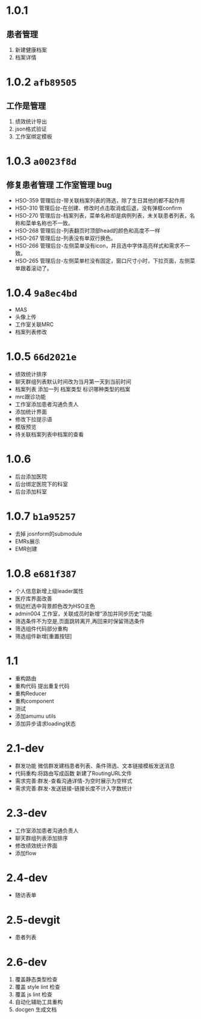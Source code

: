 # 1.0.1
## 患者管理
1. 新建健康档案
2. 档案详情

# 1.0.2 ```afb89505```
## 工作是管理
1. 绩效统计导出
2. json格式验证
3. 工作室绑定模板

# 1.0.3 ```a0023f8d```
## 修复患者管理 工作室管理 bug
-  HSO-359
管理后台-带关联档案列表的筛选，除了生日其他的都不起作用
-  HSO-310
管理后台-在创建、修改时点击取消或后退，没有弹框confirm
-  HSO-270
管理后台-档案列表，菜单名称却是病例列表，未关联患者列表，名称和菜单名称也不一致。
-  HSO-268
管理后台-列表翻页时顶部head的颜色和高度不一样
-  HSO-267
管理后台-列表没有单双行换色。
-  HSO-266
管理后台-左侧菜单没有icon，并且选中字体高亮样式和需求不一致。
-  HSO-265
管理后台-左侧菜单栏没有固定，窗口尺寸小时，下拉页面，左侧菜单跟着滚动了。

# 1.0.4 ```9a8ec4bd```
- MAS
- 头像上传
- 工作室关联MRC
- 档案列表修改

# 1.0.5 ```66d2021e```
- 绩效统计排序
- 聊天群组列表默认时间改为当月第一天到当前时间
- 档案列表 添加一列 档案类型  标识哪种类型的档案
- mrc跟诊功能
- 工作室添加患者沟通负责人
- 添加统计界面
- 修改下拉提示语
- 模版预览
- 待关联档案列表中档案的查看


# 1.0.6
- 后台添加医院
- 后台绑定医院下的科室
- 后台添加科室

# 1.0.7 ```b1a95257```
- 去掉 josnform的submodule
- EMRs展示
- EMR创建

# 1.0.8 ```e681f387```
- 个人信息新增上级leader属性
- 医疗库界面改善
- 侧边栏选中背景颜色改为HSO主色
- admin004 工作室，关联成员时新增“添加并同步历史”功能
- 筛选条件不为空是,页面跳转离开,再回来时保留筛选条件
- 筛选组件代码部分重构
- 筛选组件新增[重置按钮]

# 1.1
- 重构路由
- 重构代码 提出重复代码
- 重构Reducer
- 重构component
- 测试
- 添加amumu utils
- 添加异步请求loading状态

# 2.1-dev
- 群发功能 微信群发建档患者列表、条件筛选、文本链接模板发送消息
- 代码重构:将路由写成函数 新建了RoutingURL文件
- 需求完善:群发-查看沟通详情-为空时展示为空样式
- 需求完善:群发-发送链接-链接长度不计入字数统计

# 2.3-dev
- 工作室添加患者沟通负责人
- 聊天群组列表添加排序
- 修改绩效统计界面
- 添加flow

# 2.4-dev
- 随访表单

# 2.5-devgit
- 患者列表

# 2.6-dev
1. 覆盖静态类型检查
2. 覆盖 style lint 检查
3. 覆盖 js lint 检查
4. 自动化辅助工具重构
5. docgen 生成文档
